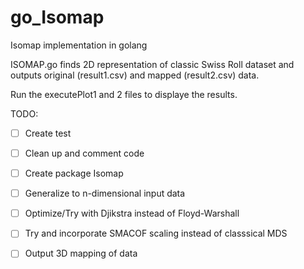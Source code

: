 # go_Isomap
Isomap implementation in golang

ISOMAP.go finds 2D representation of classic Swiss Roll dataset and outputs original (result1.csv) and mapped (result2.csv) data.

Run the executePlot1 and 2 files to displaye the results.

TODO:
- [ ] Create test
- [ ] Clean up and comment code
- [ ] Create package Isomap
- [ ] Generalize to n-dimensional input data
- [ ] Optimize/Try with Djikstra instead of Floyd-Warshall
- [ ] Try and incorporate SMACOF scaling instead of classsical MDS
- [ ] Output 3D mapping of data


